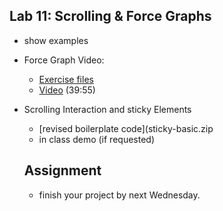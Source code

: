 ## Lab 11: Scrolling & Force Graphs

- show examples
- Force Graph Video:
  - [Exercise files](force-start.zip)
  - [Video](https://nyu.zoom.us/rec/share/wpBfBKHU6npJWM_MsEjUSI4BGLnKaaa81CUfqKcEz09j9TGQ1jCkpMmiKWqN_hBr) (39:55)
- Scrolling Interaction and sticky Elements
  - [revised boilerplate code](sticky-basic.zip
  - in class demo (if requested)

  ## Assignment
  - finish your project by next Wednesday.
